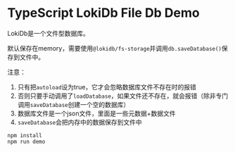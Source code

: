 TypeScript LokiDb File Db Demo
===========================

LokiDb是一个文件型数据库。

默认保存在memory，需要使用`@lokidb/fs-storage`并调用`db.saveDatabase()`保存到文件中。

注意：
1. 只有把`autoload`设为true，它才会忽略数据库文件不存在时的报错
2. 否则只要手动调用了`loadDatabase`，如果文件还不存在，就会报错（除非专门调用`saveDatabase`创建一个空的数据库）
3. 数据库文件是一个json文件，里面是一些元数据+数据文件
4. `saveDatabase`会把内存中的数据保存到文件中

```
npm install
npm run demo
```
